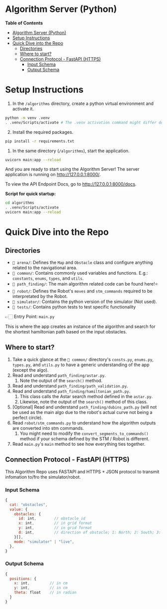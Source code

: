 # Algorithm Server (Python)

**Table of Contents**

- [Algorithm Server (Python)](#algorithm-server-python)
- [Setup Instructions](#setup-instructions)
- [Quick Dive into the Repo](#quick-dive-into-the-repo)
  - [Directories](#directories)
  - [Where to start?](#where-to-start)
  - [Connection Protocol - FastAPI (HTTPS)](#connection-protocol---fastapi-https)
    - [Input Schema](#input-schema)
    - [Output Schema](#output-schema)

# Setup Instructions

1. In the `/algorithms` directory, create a python virtual environment and activate it.

```bash
python -m venv .venv
. .venv/Scripts/activate # The .venv activation command might differ depending on your operating system
```

2. Install the required packages.

```bash
pip install -r requirements.txt
```

1. In the same directory (`/algorithms`), start the application.

```bash
uvicorn main:app --reload
```

And you are ready to start using the Algorithm Server! The server application is running on http://127.0.0.1:8000/.

To view the API Endpoint Docs, go to http://127.0.0.1:8000/docs.

**Script for quick startup:**

```bash
cd algorithms
. .venv/Scripts/activate
uvicorn main:app --reload
```

# Quick Dive into the Repo

## Directories

- `📁 arena/`: Defines the `Map` and `Obstacle` class and configure anything related to the navigational area.
- `📁 common/`: Contains commonly used variables and functions. E.g.: `constants`, `enums`, `types`, and `utils`.
- `📁 path_finding/`: The main algorithm related code can be found here!⭐
- `📁 robot/`: Defines the Robot's `moves` and `stm_commands` required to be interpretated by the Robot.
- `📁 simulator/`: Contains the python version of the simulator (Not used).
- `📁 tests/`: Contains python tests to test specific functionality

👉🏻 Entry Point: `main.py`

This is where the app creates an instance of the algorithm and search for the shortest hamiltonian path based on the input obstacles.

## Where to start?

1. Take a quick glance at the `📁 common/` directory's `consts.py`, `enums.py`, `types.py`, and `utils.py` to have a generic understanding of the app (except the algo).
2. Read and understand `path_finding/astar.py`.
   1. Note the output of the `search()` method.
3. Read and understand `path_finding/path_validation.py`.
4. Read and understand `path_finding/hamiltonian_path.py`.
   1. This class calls the Astar search method defined in the `astar.py`.
   2. Likewise, note the output of the `search()` method of this class.
5. [Optional] Read and understand `path_finding/dubins_path.py` (will not be used as the main algo due to the robot's actual curve not being a perfect circle).
6. Read `robot/stm_commands.py` to understand how the algorithm outputs are converted into stm commands.
   1. You might need to modify the `convert_segments_to_commands()` method if your schema defined by the STM / Robot is different.
7. Read `main.py`'s `main` method to see how everything ties together.

## Connection Protocol - FastAPI (HTTPS)

This Algorithm Repo uses FASTAPI and HTTPS + JSON protocol to transmit infomation to/fro the simulator/robot.

### Input Schema

```javascript
{
  cat: "obstacles",
  value: {
    obstacles: {
      id: int,        // obstacle_id
      x: int,         // in grid format
      y: int,         // in grid format
      d: int,         // direction of obstacle; 1: North; 2: South; 3: East; 4: West
    }[],
    mode: "simulator" | "live",
  },
}
```

### Output Schema

```javascript
{
  positions: {
    x: int,         // in cm
    y: int,         // in cm
    theta: float    // in radian
  }
}
```
